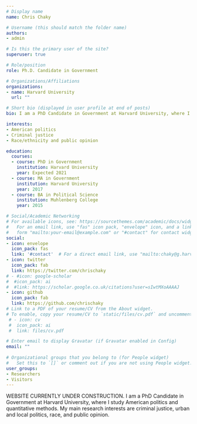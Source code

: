 ```yaml
---
# Display name
name: Chris Chaky

# Username (this should match the folder name)
authors:
- admin

# Is this the primary user of the site?
superuser: true

# Role/position
role: Ph.D. Candidate in Government

# Organizations/Affiliations
organizations:
- name: Harvard University
  url: ""

# Short bio (displayed in user profile at end of posts)
bio: I am a PhD Candidate in Government at Harvard University, where I study American politics and quantitative methods. My main research interests are criminal justice, urban and local politics, race, and public opinion.

interests:
- American politics
- Criminal justice
- Race/ethnicity and public opinion

education:
  courses:
  - course: PhD in Government
    institution: Harvard University
    year: Expected 2021
  - course: MA in Government
    institution: Harvard University
    year: 2017
  - course: BA in Political Science
    institution: Muhlenberg College
    year: 2015

# Social/Academic Networking
# For available icons, see: https://sourcethemes.com/academic/docs/widgets/#icons
#   For an email link, use "fas" icon pack, "envelope" icon, and a link in the
#   form "mailto:your-email@example.com" or "#contact" for contact widget.
social:
- icon: envelope
  icon_pack: fas
  link: '#contact'  # For a direct email link, use "mailto:chaky@g.harvard.edu".
- icon: twitter
  icon_pack: fab
  link: https://twitter.com/chrischaky
# - #icon: google-scholar
#  #icon_pack: ai
#  #link: https://scholar.google.co.uk/citations?user=sIwtMXoAAAAJ
- icon: github
  icon_pack: fab
  link: https://github.com/chrischaky
# Link to a PDF of your resume/CV from the About widget.
# To enable, copy your resume/CV to `static/files/cv.pdf` and uncomment the lines below.  
 # - icon: cv
 #  icon_pack: ai
 #  link: files/cv.pdf

# Enter email to display Gravatar (if Gravatar enabled in Config)
email: ""
  
# Organizational groups that you belong to (for People widget)
#   Set this to `[]` or comment out if you are not using People widget.  
user_groups:
- Researchers
- Visitors
---
```


WEBSITE CURRENTLY UNDER CONSTRUCTION. I am a PhD Candidate in Government at Harvard University, where I study American politics and quantitative methods. My main research interests are criminal justice, urban and local politics, race, and public opinion.
